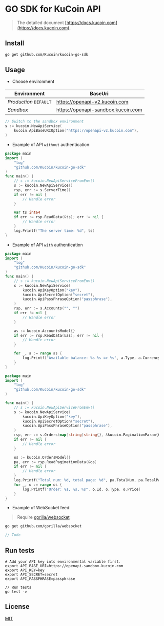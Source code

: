 # GO SDK for KuCoin API
> The detailed document [https://docs.kucoin.com](https://docs.kucoin.com).

## Install

```bash
go get github.com/Kucoin/kucoin-go-sdk
```

## Usage

- Choose environment

| Environment | BaseUri |
| -------- | -------- |
| *Production* `DEFAULT` | https://openapi-v2.kucoin.com |
| *Sandbox* | https://openapi-sandbox.kucoin.com |

```go
// Switch to the sandbox environment
s := kucoin.NewApiService(
    kucoin.ApiBaseURIOption("https://openapi-v2.kucoin.com"),
)
```

- Example of API `without` authentication

```go
package main
import (
	"log"
	"github.com/Kucoin/kucoin-go-sdk"
)
func main() {
	// s := kucoin.NewApiServiceFromEnv()
	s := kucoin.NewApiService()
	rsp, err := s.ServerTime()
	if err != nil {
		// Handle error
	}

	var ts int64
	if err := rsp.ReadData(&ts); err != nil {
		// Handle error
	}
	log.Printf("The server time: %d", ts)
}

```

- Example of API `with` authentication

```go
package main
import (
	"log"
	"github.com/Kucoin/kucoin-go-sdk"
)
func main() {
	// s := kucoin.NewApiServiceFromEnv()
	s := kucoin.NewApiService(
		kucoin.ApiKeyOption("key"),
		kucoin.ApiSecretOption("secret"),
		kucoin.ApiPassPhraseOption("passphrase"),
	)
	rsp, err := s.Accounts("", "")
	if err != nil {
		// Handle error
	}

	as := kucoin.AccountsModel{}
	if err := rsp.ReadData(&as); err != nil {
		// Handle error
	}

	for _, a := range as {
		log.Printf("Available balance: %s %s => %s", a.Type, a.Currency, a.Available)
	}
}
```

```go
package main
import (
	"log"
	"github.com/Kucoin/kucoin-go-sdk"
)

func main() {
	// s := kucoin.NewApiServiceFromEnv()
	s := kucoin.NewApiService(
		kucoin.ApiKeyOption("key"),
		kucoin.ApiSecretOption("secret"),
		kucoin.ApiPassPhraseOption("passphrase"),
	)
	rsp, err := s.Orders(map[string]string{}, &kucoin.PaginationParam{CurrentPage: 1, PageSize: 10})
	if err != nil {
		// Handle error
	}

	os := kucoin.OrdersModel{}
	pa, err := rsp.ReadPaginationData(&os)
	if err != nil {
		// Handle error
	}
	log.Printf("Total num: %d, total page: %d", pa.TotalNum, pa.TotalPage)
	for _, o := range os {
		log.Printf("Order: %s, %s, %s", o.Id, o.Type, o.Price)
	}
}
```

- Example of WebSocket feed
> Require [gorilla/websocket](https://github.com/gorilla/websocket)

```bash
go get github.com/gorilla/websocket
```

```go
// Todo
```

## Run tests

```shell
# Add your API key into environmental variable first.
export API_BASE_URI=https://openapi-sandbox.kucoin.com
export API_KEY=key
export API_SECRET=secret
export API_PASSPHRASE=passphrase

// Run tests
go test -v
```

## License

[MIT](LICENSE)
